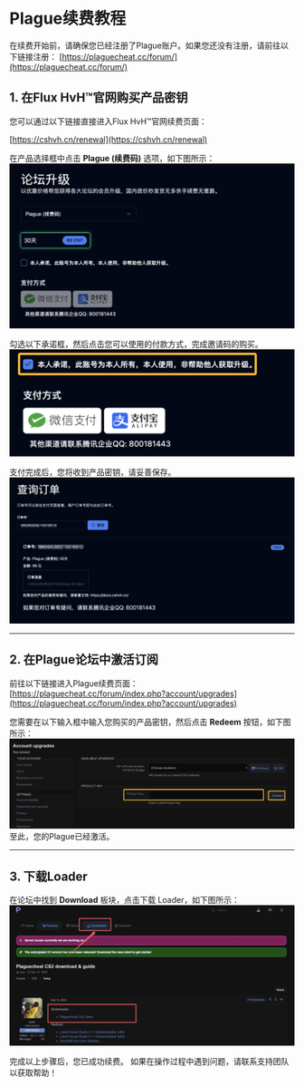 # Plague续费教程

在续费开始前，请确保您已经注册了Plague账户。如果您还没有注册，请前往以下链接注册：
[https://plaguecheat.cc/forum/](https://plaguecheat.cc/forum/)

## 1. 在Flux HvH™官网购买产品密钥

您可以通过以下链接直接进入Flux HvH™官网续费页面：

[https://cshvh.cn/renewal](https://cshvh.cn/renewal)

在产品选择框中点击 **Plague (续费码)** 选项，如下图所示：
![buy.png](../assets/images/plague/buy.png)

勾选以下承诺框，然后点击您可以使用的付款方式，完成邀请码的购买。
![confirm_buy.png](../assets/images/plague/confirm_buy.png)

支付完成后，您将收到产品密钥，请妥善保存。
![after_buy.png](../assets/images/plague/after_buy.png)

---

## 2. 在Plague论坛中激活订阅

前往以下链接进入Plague续费页面：
[https://plaguecheat.cc/forum/index.php?account/upgrades](https://plaguecheat.cc/forum/index.php?account/upgrades)

您需要在以下输入框中输入您购买的产品密钥，然后点击 **Redeem** 按钮，如下图所示：
![renewal.png](../assets/images/plague/renewal.png)
至此，您的Plague已经激活。

---

## 3. 下载Loader
在论坛中找到 **Download** 板块，点击下载 Loader，如下图所示：
![download_loader.png](../assets/images/plague/download_loader.png)

完成以上步骤后，您已成功续费。
如果在操作过程中遇到问题，请联系支持团队以获取帮助！